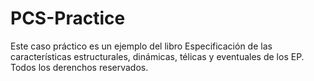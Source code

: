 # PCS-Practice
Este caso práctico es un ejemplo del libro Especificación de las características estructurales, dinámicas, télicas y eventuales de los EP. Todos los derenchos reservados.
